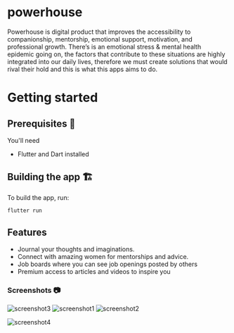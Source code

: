 # powerhouse
Powerhouse is digital product that improves the accessibility to companionship, mentorship, emotional support, motivation, and professional growth. There’s is an emotional stress & mental health epidemic going on, the factors that contribute to these situations are highly integrated into our daily lives, therefore we must create solutions that would rival their hold and this is what this apps aims to do.

# Getting started

## Prerequisites 🍳

You'll need

- Flutter and Dart installed

## Building the app 🏗️

To build the app, run:
```bash
flutter run 
```
## Features

- Journal your thoughts and imaginations.
- Connect with amazing women for mentorships and advice.
- Job boards where you can see job openings posted by others
- Premium access to articles and videos to inspire you


### Screenshots 📷

![screenshot3](https://github.com/dejiayodejii/powerhouse/assets/91215003/3ecfb2ef-9dd7-4e6c-a8a7-f2914597c414)
![screenshot1](https://github.com/dejiayodejii/powerhouse/assets/91215003/198edda3-ea7a-4671-89d9-ff736f9570ec)
![screenshot2](https://github.com/dejiayodejii/powerhouse/assets/91215003/a6370d58-fc8f-4c38-a90a-bc9f0cca009d)

![screenshot4](https://github.com/dejiayodejii/powerhouse/assets/91215003/e429b710-a3ea-475d-8eef-43dccaeb4955)
